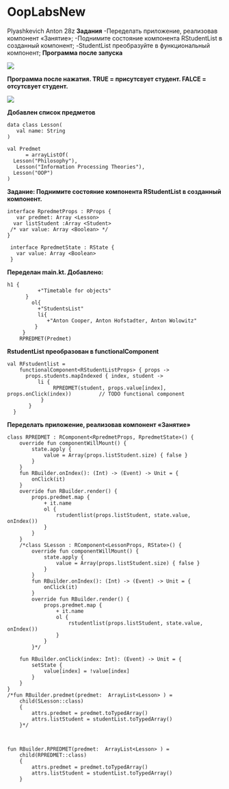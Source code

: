 # OopLabsNew
Plyashkevich Anton 28z
**Задания**
-Переделать приложение, реализовав компонент «Занятие»;
-Поднимите состояние компонента RStudentList в созданный компонент;
-StudentList преобразуйте в функциональный компонент;
**Программа после запуска**

<img src=https://cdn.discordapp.com/attachments/407510344509030400/690966580858847373/unknown.png>

 **Программа после нажатия. TRUE = присутсвует студент. FALCE = отсутсвует студент.**

<img src=https://cdn.discordapp.com/attachments/407510344509030400/690967156539785306/unknown.png>

**Добавлен список предметов** 
 ```
 data class Lesson(
    val name: String
 )

 val Predmet
       = arrayListOf(
   Lesson("Philosophy"),
    Lesson("Information Processing Theories"),
   Lesson("OOP")
 )
```
**Задание: Поднимите состояние компонента RStudentList в созданный компонент.**
```
interface RpredmetProps : RProps {
   var predmet: Array <Lesson>
  var listStudent :Array <Student>
 /* var value: Array <Boolean> */
}

 interface RpredmetState : RState {
   var value: Array <Boolean>
 }
```
**Переделан main.kt. Добавлено:** 
```
h1 {
          +"Timetable for objects"
      }
        ol{
          +"StudentsList"
          li{
             +"Anton Cooper, Anton Hofstadter, Anton Wolowitz"
         }
     }
    RPREDMET(Predmet)
```
**RstudentList преобразован в functionalComponent**
```
val RFstudentlist =
    functionalComponent<RStudentListProps> { props ->
      props.students.mapIndexed { index, student ->
          li {
               RPREDMET(student, props.value[index], props.onClick(index))         // TODO functional component
           }
       }
  }
```
**Переделать приложение, реализовав компонент «Занятие»**
```
class RPREDMET : RComponent<RpredmetProps, RpredmetState>() {
    override fun componentWillMount() {
        state.apply {
            value = Array(props.listStudent.size) { false }
        }
    }
    fun RBuilder.onIndex(): (Int) -> (Event) -> Unit = {
        onClick(it)
    }
    override fun RBuilder.render() {
        props.predmet.map {
            + it.name
            ol {
                rstudentlist(props.listStudent, state.value, onIndex())
            }
        }
    }
    /*class SLesson : RComponent<LessonProps, RState>() {
        override fun componentWillMount() {
            state.apply {
                value = Array(props.listStudent.size) { false }
            }
        }
        fun RBuilder.onIndex(): (Int) -> (Event) -> Unit = {
            onClick(it)
        }
        override fun RBuilder.render() {
            props.predmet.map {
                + it.name
                ol {
                    rstudentlist(props.listStudent, state.value, onIndex())
                }
            }
        }*/

    fun RBuilder.onClick(index: Int): (Event) -> Unit = {
        setState {
            value[index] = !value[index]
        }
    }
}
/*fun RBuilder.predmet(predmet:  ArrayList<Lesson> ) =
    child(SLesson::class)
    {
        attrs.predmet = predmet.toTypedArray()
        attrs.listStudent = studentList.toTypedArray()
    }*/



fun RBuilder.RPREDMET(predmet:  ArrayList<Lesson> ) =
    child(RPREDMET::class)
    {
        attrs.predmet = predmet.toTypedArray()
        attrs.listStudent = studentList.toTypedArray()
    }
```
